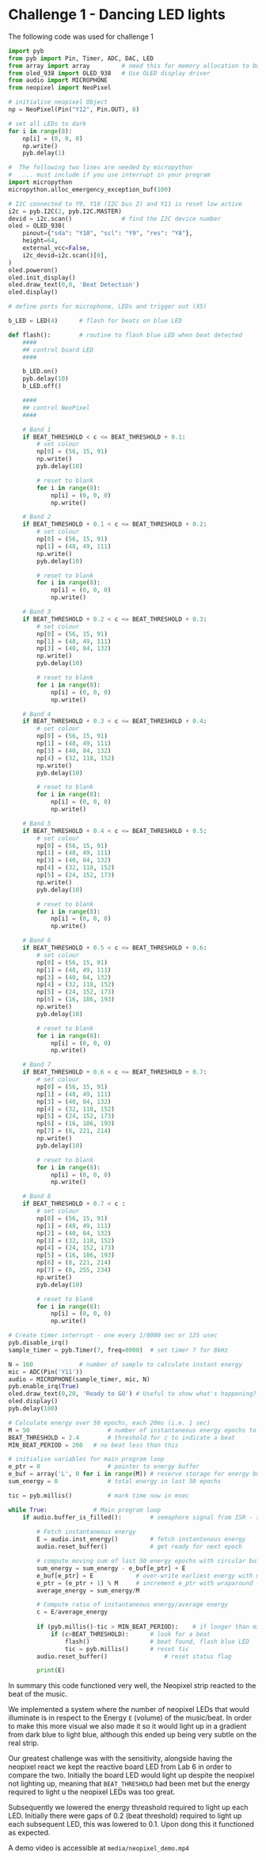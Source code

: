 # Challenge 1 - Dancing LED lights

The following code was used for challenge 1

```python
import pyb
from pyb import Pin, Timer, ADC, DAC, LED
from array import array			# need this for memory allocation to buffers
from oled_938 import OLED_938	# Use OLED display driver
from audio import MICROPHONE
from neopixel import NeoPixel

# initialise neopixel Object
np = NeoPixel(Pin("Y12", Pin.OUT), 8)

# set all LEDs to dark
for i in range(8):
    np[i] = (0, 0, 0)
    np.write()
    pyb.delay(1) 

#  The following two lines are needed by micropython
#   ... must include if you use interrupt in your program
import micropython
micropython.alloc_emergency_exception_buf(100)

# I2C connected to Y9, Y10 (I2C bus 2) and Y11 is reset low active
i2c = pyb.I2C(2, pyb.I2C.MASTER)
devid = i2c.scan()				# find the I2C device number
oled = OLED_938(
    pinout={"sda": "Y10", "scl": "Y9", "res": "Y8"},
    height=64,
    external_vcc=False,
    i2c_devid=i2c.scan()[0],
)
oled.poweron()
oled.init_display()
oled.draw_text(0,0, 'Beat Detection')
oled.display()

# define ports for microphone, LEDs and trigger out (X5)

b_LED = LED(4)		# flash for beats on blue LED

def flash():		# routine to flash blue LED when beat detected
    ####
    ## control board LED
    ####

    b_LED.on()
    pyb.delay(10)
    b_LED.off()

    ####
    ## control NeoPixel
    ####

    # Band 1
    if BEAT_THRESHOLD < c <= BEAT_THRESHOLD + 0.1:
        # set colour
        np[0] = (56, 15, 91)
        np.write()
        pyb.delay(10)

        # reset to blank
        for i in range(8):
            np[i] = (0, 0, 0)
            np.write()

    # Band 2
    if BEAT_THRESHOLD + 0.1 < c <= BEAT_THRESHOLD + 0.2:
        # set colour
        np[0] = (56, 15, 91) 
        np[1] = (48, 49, 111)
        np.write()
        pyb.delay(10)

        # reset to blank
        for i in range(8):
            np[i] = (0, 0, 0)
            np.write()

    # Band 3
    if BEAT_THRESHOLD + 0.2 < c <= BEAT_THRESHOLD + 0.3:
        # set colour
        np[0] = (56, 15, 91) 
        np[1] = (48, 49, 111)
        np[3] = (40, 84, 132)
        np.write()
        pyb.delay(10)

        # reset to blank
        for i in range(8):
            np[i] = (0, 0, 0)
            np.write()

    # Band 4
    if BEAT_THRESHOLD + 0.3 < c <= BEAT_THRESHOLD + 0.4:
        # set colour
        np[0] = (56, 15, 91) 
        np[1] = (48, 49, 111)
        np[3] = (40, 84, 132)
        np[4] = (32, 118, 152)
        np.write()
        pyb.delay(10)

        # reset to blank
        for i in range(8):
            np[i] = (0, 0, 0)
            np.write()

    # Band 5
    if BEAT_THRESHOLD + 0.4 < c <= BEAT_THRESHOLD + 0.5:
        # set colour
        np[0] = (56, 15, 91) 
        np[1] = (48, 49, 111)
        np[3] = (40, 84, 132)
        np[4] = (32, 118, 152)
        np[5] = (24, 152, 173)
        np.write()
        pyb.delay(10)

        # reset to blank
        for i in range(8):
            np[i] = (0, 0, 0)
            np.write()

    # Band 6
    if BEAT_THRESHOLD + 0.5 < c <= BEAT_THRESHOLD + 0.6:
        # set colour
        np[0] = (56, 15, 91) 
        np[1] = (48, 49, 111)
        np[3] = (40, 84, 132)
        np[4] = (32, 118, 152)
        np[5] = (24, 152, 173)
        np[6] = (16, 186, 193)
        np.write()
        pyb.delay(10)

        # reset to blank
        for i in range(8):
            np[i] = (0, 0, 0)
            np.write()

    # Band 7
    if BEAT_THRESHOLD + 0.6 < c <= BEAT_THRESHOLD + 0.7:
        # set colour
        np[0] = (56, 15, 91) 
        np[1] = (48, 49, 111)
        np[3] = (40, 84, 132)
        np[4] = (32, 118, 152)
        np[5] = (24, 152, 173)
        np[6] = (16, 186, 193)
        np[7] = (8, 221, 214)
        np.write()
        pyb.delay(10)

        # reset to blank
        for i in range(8):
            np[i] = (0, 0, 0)
            np.write()

    # Band 8
    if BEAT_THRESHOLD + 0.7 < c :
        # set colour
        np[0] = (56, 15, 91) 
        np[1] = (48, 49, 111)
        np[2] = (40, 84, 132)
        np[3] = (32, 118, 152)
        np[4] = (24, 152, 173)
        np[5] = (16, 186, 193)
        np[6] = (8, 221, 214)
        np[7] = (0, 255, 234)
        np.write()
        pyb.delay(10)

        # reset to blank
        for i in range(8):
            np[i] = (0, 0, 0)
            np.write()

# Create timer interrupt - one every 1/8000 sec or 125 usec
pyb.disable_irq()
sample_timer = pyb.Timer(7, freq=8000)	# set timer 7 for 8kHz

N = 160				# number of sample to calculate instant energy
mic = ADC(Pin('Y11'))
audio = MICROPHONE(sample_timer, mic, N)
pyb.enable_irq(True)
oled.draw_text(0,20, 'Ready to GO')	# Useful to show what's happening?
oled.display()
pyb.delay(100)

# Calculate energy over 50 epochs, each 20ms (i.e. 1 sec)
M = 50						# number of instantaneous energy epochs to sum
BEAT_THRESHOLD = 2.4		# threshold for c to indicate a beat
MIN_BEAT_PERIOD = 200	# no beat less than this

# initialise variables for main program loop
e_ptr = 0					# pointer to energy buffer
e_buf = array('L', 0 for i in range(M))	# reserve storage for energy buffer
sum_energy = 0				# total energy in last 50 epochs

tic = pyb.millis()			# mark time now in msec

while True:				# Main program loop
    if audio.buffer_is_filled():		# semaphore signal from ISR - set if buffer is full
		
        # Fetch instantaneous energy
        E = audio.inst_energy()			# fetch instantenous energy
        audio.reset_buffer()			# get ready for next epoch

		# compute moving sum of last 50 energy epochs with circular buffer
        sum_energy = sum_energy - e_buf[e_ptr] + E
        e_buf[e_ptr] = E			# over-write earliest energy with most recent
        e_ptr = (e_ptr + 1) % M		# increment e_ptr with wraparound - 0 to M-1
        average_energy = sum_energy/M

		# Compute ratio of instantaneous energy/average energy
        c = E/average_energy
		
        if (pyb.millis()-tic > MIN_BEAT_PERIOD):	# if longer than minimum period
            if (c>BEAT_THRESHOLD):		# look for a beat
                flash()					# beat found, flash blue LED
                tic = pyb.millis()		# reset tic
        audio.reset_buffer()				# reset status flag

        print(E)
```

In summary this code functioned very well, the Neopixel strip reacted to the beat of the music. 

We implemented a system where the number of neopixel LEDs that would illuminate is in respect to the Energy `E` (volume) of the music/beat. In order to make this more visual we also made it so it would light up in a gradient from dark blue to light blue, although this ended up being very subtle on the real strip.

Our greatest challenge was with the sensitivity, alongside having the neopixel react we kept the reactive board LED from Lab 6 in order to compare the two. Initially the board LED would light up despite the neopixel not lighting up, meaning that `BEAT_THRESHOLD` had been met but the energy required to light u the neopixel LEDs was too great.

Subsequently we lowered the energy threashold required to light up each LED. Initially there were gaps of 0.2 (beat threshold) required to light up each subsequent LED, this was lowered to 0.1. Upon dong this it functioned as expected.

A demo video is accessible at `media/neopixel_demo.mp4`